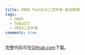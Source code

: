 ```yaml
---
title: CREO Toolkit二次开发-自动排图
tags:
  - CREO
  - TOOLKIT
  - CREO二次开发
comments: true
---
```



完整代码可在<a href="https://github.com/slacker-HD/creo_toolkit" target="_blank">Github.com</a>下载。
